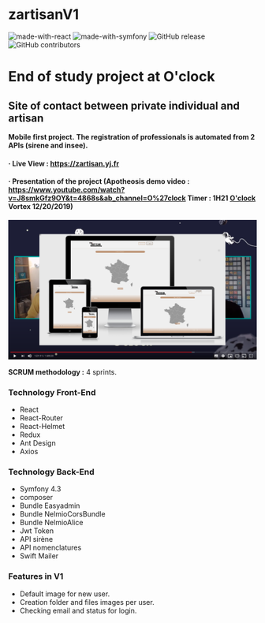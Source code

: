# zartisanV1

![made-with-react](https://img.shields.io/badge/Made_with-React_/Redux-blue?style=flat)  ![made-with-symfony](https://img.shields.io/badge/Made_with-Symfony_4.3-orange?style=flat)  ![GitHub release](https://img.shields.io/badge/version-1.0.0-lightgrey?style=flat)  ![GitHub contributors](https://img.shields.io/badge/Contributeurs-5-success?style=flat)

# End of study project at O'clock
## Site of contact between private individual and artisan

**Mobile first project.** 
**The registration of professionals is automated from 2 APIs (sirene and insee).**

#### &middot; Live View : https://zartisan.yj.fr

#### &middot; Presentation of the project (Apotheosis demo video : https://www.youtube.com/watch?v=J8smkGfz9OY&t=4868s&ab_channel=O%27clock Timer : 1H21 [O'clock](https://oclock.io/) Vortex 12/20/2019)

[![](docs/zartisanview.png)](https://youtu.be/J8smkGfz9OY?t=4867)

__SCRUM methodology :__ 4 sprints.

### Technology Front-End

* React
* React-Router
* React-Helmet
* Redux
* Ant Design
* Axios

### Technology Back-End

* Symfony 4.3
* composer
* Bundle Easyadmin
* Bundle NelmioCorsBundle
* Bundle NelmioAlice
* Jwt Token
* API sirène
* API nomenclatures
* Swift Mailer

### Features in V1

* Default image for new  user.
* Creation folder and files images per user.
* Checking email and status for login.

